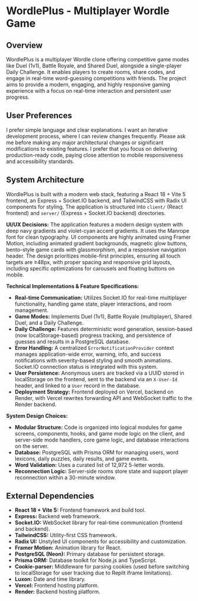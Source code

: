 # WordlePlus - Multiplayer Wordle Game

## Overview
WordlePlus is a multiplayer Wordle clone offering competitive game modes like Duel (1v1), Battle Royale, and Shared Duel, alongside a single-player Daily Challenge. It enables players to create rooms, share codes, and engage in real-time word-guessing competitions with friends. The project aims to provide a modern, engaging, and highly responsive gaming experience with a focus on real-time interaction and persistent user progress.

## User Preferences
I prefer simple language and clear explanations. I want an iterative development process, where I can review changes frequently. Please ask me before making any major architectural changes or significant modifications to existing features. I prefer that you focus on delivering production-ready code, paying close attention to mobile responsiveness and accessibility standards.

## System Architecture
WordlePlus is built with a modern web stack, featuring a React 18 + Vite 5 frontend, an Express + Socket.IO backend, and TailwindCSS with Radix UI components for styling. The application is structured into `client/` (React frontend) and `server/` (Express + Socket.IO backend) directories.

**UI/UX Decisions:**
The application features a modern design system with deep navy gradients and violet-cyan accent gradients. It uses the Manrope font for clean typography. UI components are highly animated using Framer Motion, including animated gradient backgrounds, magnetic glow buttons, bento-style game cards with glassmorphism, and a responsive navigation header. The design prioritizes mobile-first principles, ensuring all touch targets are ≥48px, with proper spacing and responsive grid layouts, including specific optimizations for carousels and floating buttons on mobile.

**Technical Implementations & Feature Specifications:**
- **Real-time Communication:** Utilizes Socket.IO for real-time multiplayer functionality, handling game state, player interactions, and room management.
- **Game Modes:** Implements Duel (1v1), Battle Royale (multiplayer), Shared Duel, and a Daily Challenge.
- **Daily Challenge:** Features deterministic word generation, session-based (now localStorage-based) progress tracking, and persistence of guesses and results in a PostgreSQL database.
- **Error Handling:** A centralized `ErrorNotificationProvider` context manages application-wide error, warning, info, and success notifications with severity-based styling and smooth animations. Socket.IO connection status is integrated with this system.
- **User Persistence:** Anonymous users are tracked via a UUID stored in localStorage on the frontend, sent to the backend via an `X-User-Id` header, and linked to a `User` record in the database.
- **Deployment Strategy:** Frontend deployed on Vercel, backend on Render, with Vercel rewrites forwarding API and WebSocket traffic to the Render backend.

**System Design Choices:**
- **Modular Structure:** Code is organized into logical modules for game screens, components, hooks, and game mode logic on the client, and server-side mode handlers, core game logic, and database interactions on the server.
- **Database:** PostgreSQL with Prisma ORM for managing users, word lexicons, daily puzzles, daily results, and game events.
- **Word Validation:** Uses a curated list of 12,972 5-letter words.
- **Reconnection Logic:** Server-side rooms store state and support player reconnection within a 30-minute window.

## External Dependencies
- **React 18 + Vite 5:** Frontend framework and build tool.
- **Express:** Backend web framework.
- **Socket.IO:** WebSocket library for real-time communication (frontend and backend).
- **TailwindCSS:** Utility-first CSS framework.
- **Radix UI:** Unstyled UI components for accessibility and customization.
- **Framer Motion:** Animation library for React.
- **PostgreSQL (Neon):** Primary database for persistent storage.
- **Prisma ORM:** Database toolkit for Node.js and TypeScript.
- **Cookie-parser:** Middleware for parsing cookies (used before switching to localStorage for user tracking due to Replit iframe limitations).
- **Luxon:** Date and time library.
- **Vercel:** Frontend hosting platform.
- **Render:** Backend hosting platform.